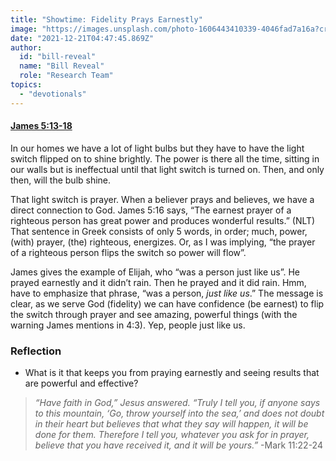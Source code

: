 ```yaml
---
title: "Showtime: Fidelity Prays Earnestly"
image: "https://images.unsplash.com/photo-1606443410339-4046fad7a16a?crop=entropy&cs=srgb&fm=jpg&ixid=Mnw5NjYxfDB8MXxzZWFyY2h8MTB8fFRydXRofGVufDB8fHx8MTYxODIzNjM3Mw&ixlib=rb-1.2.1&q=85"
date: "2021-12-21T04:47:45.869Z"
author:
  id: "bill-reveal"
  name: "Bill Reveal"
  role: "Research Team"
topics:
  - "devotionals"
---
```

#### [James 5:13-18][james]

In our homes we have a lot of light bulbs but they have to have the light switch flipped on to shine brightly. The power is there all the time, sitting in our walls but is ineffectual until that light switch is turned on. Then, and only then, will the bulb shine.

That light switch is prayer. When a believer prays and believes, we have a direct connection to God. James 5:16 says, “The earnest prayer of a righteous person has great power and produces wonderful results.” (NLT) That sentence in Greek consists of only 5 words, in order; much, power, (with) prayer, (the) righteous, energizes. Or, as I was implying, “the prayer of a righteous person flips the switch so power will flow”.

James gives the example of Elijah, who “was a person just like us”. He prayed earnestly and it didn’t rain. Then he prayed and it did rain. Hmm, have to emphasize that phrase, “was a person, _just like us_.” The message is clear, as we serve God (fidelity) we can have confidence (be earnest) to flip the switch through prayer and see amazing, powerful things (with the warning James mentions in 4:3). Yep, people just like us.

### Reflection
- What is it that keeps you from praying earnestly and seeing results that are powerful and effective?

> _“Have faith in God,” Jesus answered. “Truly I tell you, if anyone says to this mountain, ‘Go, throw yourself into the sea,’ and does not doubt in their heart but believes that what they say will happen, it will be done for them. Therefore I tell you, whatever you ask for in prayer, believe that you have received it, and it will be yours.”_ -Mark 11:22-24

[james]: https://biblehub.com/context/james/5-13.htm
